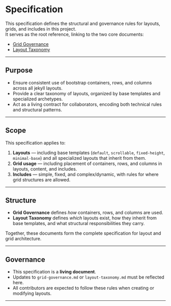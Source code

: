 # Specification

This specification defines the structural and governance rules for layouts, grids, and includes in this project.  
It serves as the root reference, linking to the two core documents:

- [Grid Governance](./layout-grid-governance.md)  
- [Layout Taxonomy](./layout-taxonomy.md)  

---

## Purpose
- Ensure consistent use of bootstrap containers, rows, and columns across all jekyll layouts.  
- Provide a clear taxonomy of layouts, organized by base templates and specialized archetypes.  
- Act as a living contract for collaborators, encoding both technical rules and structural patterns.  

---

## Scope
This specification applies to:
1. **Layouts** — including base templates (`default`, `scrollable`, `fixed-height`, `minimal-base`) and all specialized layouts that inherit from them.  
2. **Grid usage** — including placement of containers, rows, and columns in layouts, content, and includes.  
3. **Includes** — simple, fixed, and complex/dynamic, with rules for where grid structures are allowed.  

---

## Structure
- **Grid Governance** defines *how* containers, rows, and columns are used.  
- **Layout Taxonomy** defines *which* layouts exist, how they inherit from base templates, and what structural responsibilities they carry.  

Together, these documents form the complete specification for layout and grid architecture.

---

## Governance
- This specification is a **living document**.  
- Updates to `grid-governance.md` or `layout-taxonomy.md` must be reflected here.  
- All contributors are expected to follow these rules when creating or modifying layouts.  

---